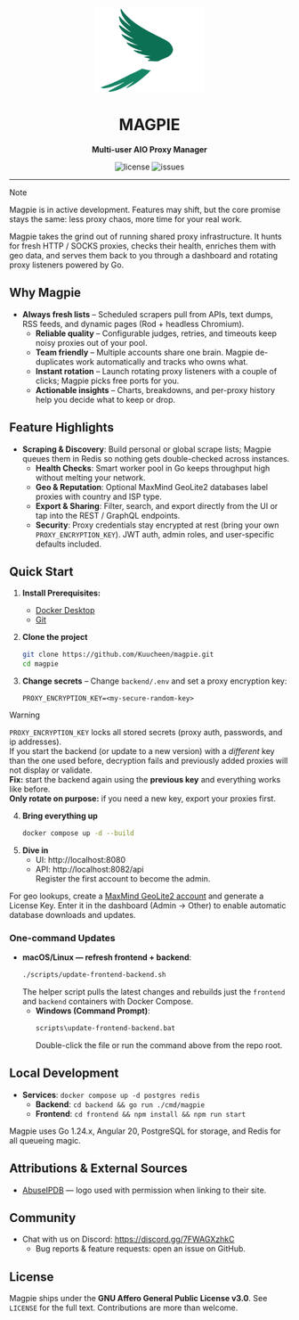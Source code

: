 <div align="center">
  <img src="frontend/src/assets/logo/magpie-light.png" alt="Magpie logo" height="150">
  <h1>MAGPIE</h1>
  <p><strong>Multi-user AIO Proxy Manager</strong></p>
</div>

<div align="center">
  <img src="https://img.shields.io/github/license/Kuucheen/magpie.svg" alt="license">
  <img src="https://img.shields.io/github/issues/Kuucheen/magpie.svg" alt="issues">

[//]: # (  <img src="https://img.shields.io/github/stars/Kuucheen/magpie.svg?style=social" alt="stars">)
</div>

---

> [!NOTE]
> Magpie is in active development. Features may shift, but the core promise stays the same: less proxy chaos, more time for your real work.

Magpie takes the grind out of running shared proxy infrastructure. It hunts for fresh HTTP / SOCKS proxies, checks their health, enriches them with geo data, and serves them back to you through a dashboard and rotating proxy listeners powered by Go.

## Why Magpie
- **Always fresh lists** – Scheduled scrapers pull from APIs, text dumps, RSS feeds, and dynamic pages (Rod + headless Chromium).
  - **Reliable quality** – Configurable judges, retries, and timeouts keep noisy proxies out of your pool.
  - **Team friendly** – Multiple accounts share one brain. Magpie de-duplicates work automatically and tracks who owns what.
  - **Instant rotation** – Launch rotating proxy listeners with a couple of clicks; Magpie picks free ports for you.
  - **Actionable insights** – Charts, breakdowns, and per-proxy history help you decide what to keep or drop.

## Feature Highlights
- **Scraping & Discovery**: Build personal or global scrape lists; Magpie queues them in Redis so nothing gets double-checked across instances.
  - **Health Checks**: Smart worker pool in Go keeps throughput high without melting your network.
  - **Geo & Reputation**: Optional MaxMind GeoLite2 databases label proxies with country and ISP type.
  - **Export & Sharing**: Filter, search, and export directly from the UI or tap into the REST / GraphQL endpoints.
  - **Security**: Proxy credentials stay encrypted at rest (bring your own `PROXY_ENCRYPTION_KEY`). JWT auth, admin roles, and user-specific defaults included.

## Quick Start

1. **Install Prerequisites:**
    - [Docker Desktop](https://www.docker.com/)
    - [Git](https://git-scm.com/downloads)

2. **Clone the project**
   ```bash
   git clone https://github.com/Kuucheen/magpie.git
   cd magpie
   ```
3. **Change secrets** – Change `backend/.env` and set a proxy encryption key:
   ```env
   PROXY_ENCRYPTION_KEY=<my-secure-random-key>
   ```

> [!WARNING]
> `PROXY_ENCRYPTION_KEY` locks all stored secrets (proxy auth, passwords, and ip addresses).  
> If you start the backend (or update to a new version) with a *different* key than the one used before, decryption fails and previously added proxies will not display or validate.  
> **Fix:** start the backend again using the **previous key** and everything works like before.  
> **Only rotate on purpose:** if you need a new key, export your proxies first.

4. **Bring everything up**
   ```bash
   docker compose up -d --build
   ```
5. **Dive in**
    - UI: http://localhost:8080
    - API: http://localhost:8082/api  
      Register the first account to become the admin.

For geo lookups, create a [MaxMind GeoLite2 account](https://dev.maxmind.com/geoip/geolite2-free-geolocation-data) and generate a License Key. Enter it in the dashboard (Admin → Other) to enable automatic database downloads and updates.


### One-command Updates
- **macOS/Linux — refresh frontend + backend**:
  ```bash
  ./scripts/update-frontend-backend.sh
  ```
  The helper script pulls the latest changes and rebuilds just the `frontend` and `backend` containers with Docker Compose.
  - **Windows (Command Prompt)**:
    ```bash
    scripts\update-frontend-backend.bat
    ```
    Double-click the file or run the command above from the repo root.

## Local Development
- **Services**: `docker compose up -d postgres redis`
  - **Backend**: `cd backend && go run ./cmd/magpie`
  - **Frontend**: `cd frontend && npm install && npm run start`

Magpie uses Go 1.24.x, Angular 20, PostgreSQL for storage, and Redis for all queueing magic.

## Attributions & External Sources
- [AbuseIPDB](https://www.abuseipdb.com/) — logo used with permission when linking to their site.

## Community
- Chat with us on Discord: https://discord.gg/7FWAGXzhkC
  - Bug reports & feature requests: open an issue on GitHub.

## License
Magpie ships under the **GNU Affero General Public License v3.0**. See `LICENSE` for the full text. Contributions are more than welcome.
